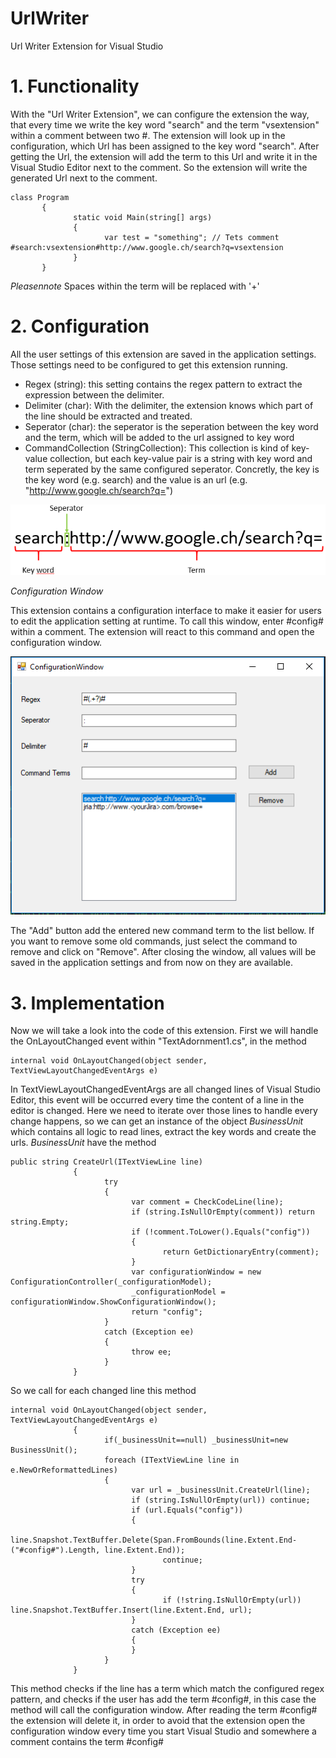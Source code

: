# UrlWriter
Url Writer Extension for Visual Studio

# 1. Functionality #
With the "Url Writer Extension", we can configure the extension the way, that every time we write the key word "search" and the term "vsextension" within a comment between two #. The extension will look up in the configuration, which Url has been assigned to the key word "search". After getting the Url, the extension will add the term to this Url and write it in the Visual Studio Editor next to the comment. So the extension will write the generated Url next to the comment.

```
class Program
       {
              static void Main(string[] args)
              {
                     var test = "something"; // Tets comment #search:vsextension#http://www.google.ch/search?q=vsextension
              }
       }

```
*Pleasennote* Spaces within the term will be replaced with '+'

# 2. Configuration #
All the user settings of this extension are saved in the application settings. 
Those settings need to be configured to get this extension running.
* Regex (string): this setting contains the regex pattern to extract the expression between the delimiter.
* Delimiter (char): With the delimiter, the extension knows which part of the line should be extracted and treated.
* Seperator (char): the seperator is the seperation between the key word and the term, which will be added to the url assigned to key word
* CommandCollection (StringCollection): This collection is kind of key-value collection, but each key-value pair is a string with key word and term seperated by the same configured seperator. Concretly, the key is the key word (e.g. search) and the value is an url (e.g. "http://www.google.ch/search?q=")

![](Screenshots/CommandTermExample.png)

*Configuration Window*

This extension contains a configuration interface to make it easier for users to edit the application setting at runtime.
To call this window, enter #config# within a comment. The extension will react to this command and open the configuration window.

![](Screenshots/ConfigurationWindow.PNG)

The "Add" button add the entered new command term to the list bellow. If you want to remove some old commands, just select the command to remove and click on "Remove".
After closing the window, all values will be saved in the application settings and from now on they are available.

# 3. Implementation #

Now we will take a look into the code of this extension.
First we will handle the OnLayoutChanged event within "TextAdornment1.cs", in the method 

```
internal void OnLayoutChanged(object sender, TextViewLayoutChangedEventArgs e)
```
In TextViewLayoutChangedEventArgs are all changed lines of Visual Studio Editor, this event will be occurred every time the content of a line in the editor is changed.
Here we need to iterate over those lines to handle every change happens, so we can get an instance of the object *BusinessUnit* which contains all logic to read lines, extract the key words and create the urls.
*BusinessUnit* have the method

```
public string CreateUrl(ITextViewLine line)
              {
                     try
                     {
                           var comment = CheckCodeLine(line);
                           if (string.IsNullOrEmpty(comment)) return string.Empty;
                           if (!comment.ToLower().Equals("config"))
                           {
                                  return GetDictionaryEntry(comment);
                           }
                           var configurationWindow = new ConfigurationController(_configurationModel);
                           _configurationModel = configurationWindow.ShowConfigurationWindow();
                           return "config";
                     }
                     catch (Exception ee)
                     {
                           throw ee;
                     }
              }
```
So we call for each changed line this method

```
internal void OnLayoutChanged(object sender, TextViewLayoutChangedEventArgs e)
              {
                     if(_businessUnit==null) _businessUnit=new BusinessUnit();
                     foreach (ITextViewLine line in e.NewOrReformattedLines)
                     {
                           var url = _businessUnit.CreateUrl(line);
                           if (string.IsNullOrEmpty(url)) continue;
                           if (url.Equals("config"))
                           {
                                  line.Snapshot.TextBuffer.Delete(Span.FromBounds(line.Extent.End-("#config#").Length, line.Extent.End));      
                                  continue;
                           }
                           try
                           {
                                  if (!string.IsNullOrEmpty(url)) line.Snapshot.TextBuffer.Insert(line.Extent.End, url);
                           }
                           catch (Exception ee)
                           {                                 
                           }
                     }
              }
```
This method checks if the line has a term which match the configured regex pattern, and checks if the user has add the term #config#, in this case the method will call the configuration window. 
After reading the term #config# the extension will delete it, in order to avoid that the extension open the configuration window every time you start Visual Studio and somewhere a comment contains the term #config#



